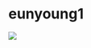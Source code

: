 # eunyoung1
<!doctype html>

<img src="https://contents.sixshop.com/thumbnails/uploadedFiles/86561/blogPost/image_1580898967232_1000.jpg" usemap="#homepage">
<map name="homepage" id="homepage">
<area shape="rect" coords="70,220,425,300" href="https://glkmotor.com/" target="_blank">
<area shape="rect" coords="440,220,770,300" href="https://www.youtube.com/channel/UCRC6Uy3E3Usdz92qrvOVMNA?view_as=subscriber/" target="_blank">
<area shape="rect" coords="70,330,425,410" href="https://blog.naver.com/mg05" target="_blank">
<area shape="rect" coords="440,330,770,410" href="https://www.facebook.com/GL%EC%BD%94%EB%A6%AC%EC%95%84-299157800900242/" target="_blank">
<area shape="rect" coords="70,440,425,530" href="https://glkglobal-leader-k.myshopify.com/" target="_blank">
<area shape="rect" coords="440,440,770,530" href="https://www.amazon.com/s?k=glk+landing+gear&ref=nb_sb_noss_2" target="_blank">
